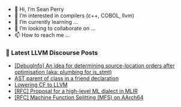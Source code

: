 - 👋 Hi, I’m Sean Perry
- 👀 I’m interested in compilers (c++, COBOL, llvm)
- 🌱 I’m currently learning ...
- 💞️ I’m looking to collaborate on ...
- 📫 How to reach me ...

<!---
s66perry/s66perry is a ✨ special ✨ repository because its `README.md` (this file) appears on your GitHub profile.
You can click the Preview link to take a look at your changes.
--->
### 📕 Latest LLVM Discourse Posts

<!-- DISCOURSE-LLVM:START -->
- [[DebugInfo] An idea for determining source-location orders after optimisation &lpar;aka: plumbing for is_stmt&rpar;](https://discourse.llvm.org/t/debuginfo-an-idea-for-determining-source-location-orders-after-optimisation-aka-plumbing-for-is-stmt/63842#post_3)
- [AST parent of class in a friend declaration](https://discourse.llvm.org/t/ast-parent-of-class-in-a-friend-declaration/64275#post_1)
- [Lowering CF to LLVM](https://discourse.llvm.org/t/lowering-cf-to-llvm/63863#post_8)
- [[RFC] Proposal for a high-level ML dialect in MLIR](https://discourse.llvm.org/t/rfc-proposal-for-a-high-level-ml-dialect-in-mlir/64249?page=2#post_35)
- [[RFC] Machine Function Splitting &lpar;MFS&rpar; on AArch64](https://discourse.llvm.org/t/rfc-machine-function-splitting-mfs-on-aarch64/64256#post_5)
<!-- DISCOURSE-LLVM:END -->
